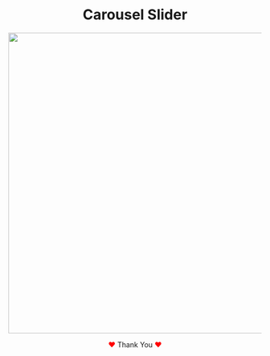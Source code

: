 <h1 align="center">Carousel Slider</h1>

<p align="center">
<img width="600px" src="https://user-images.githubusercontent.com/80118217/221032105-e68d1d63-615a-48f9-b13a-12643e5751d3.png">
</p>

<p align="center"><span style="color: red;">&hearts;</span> Thank You <span style="color: red;">&hearts;</span></p>
